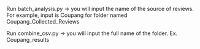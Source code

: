 Run batch_analysis.py -> you will input the name of the source of reviews. For example, input is Coupang for folder named Coupang_Collected_Reviews

Run combine_csv.py -> you will input the full name of the folder. Ex. Coupang_results

